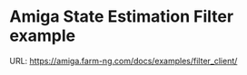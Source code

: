 # Amiga State Estimation Filter example

URL: https://amiga.farm-ng.com/docs/examples/filter_client/
